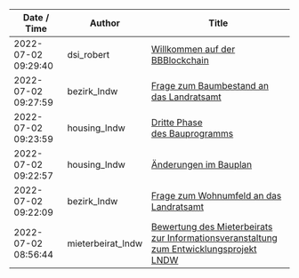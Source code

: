 | Date / Time | Author | Title |
|-------------|--------|-------|
| 2022-07-02 09:29:40 | dsi_robert | [Willkommen auf der BBBlockchain](./LNDW/Post%202022-07-02Z09:29:40%20by%20dsi_robert.md) |
| 2022-07-02 09:27:59 | bezirk_lndw | [Frage zum Baumbestand an das Landratsamt](./LNDW/Post%202022-07-02Z09:27:59%20by%20bezirk_lndw.md) |
| 2022-07-02 09:23:59 | housing_lndw | [Dritte Phase des Bauprogramms](./LNDW/Post%202022-07-02Z09:23:59%20by%20housing_lndw.md) |
| 2022-07-02 09:22:57 | housing_lndw | [Änderungen im Bauplan](./LNDW/Post%202022-07-02Z09:22:57%20by%20housing_lndw.md) |
| 2022-07-02 09:22:09 | bezirk_lndw | [Frage zum Wohnumfeld an das Landratsamt](./LNDW/Post%202022-07-02Z09:22:09%20by%20bezirk_lndw.md) |
| 2022-07-02 08:56:44 | mieterbeirat_lndw | [Bewertung des Mieterbeirats zur Informationsveranstaltung zum Entwicklungsprojekt LNDW](./LNDW/Post%202022-07-02Z08:56:44%20by%20mieterbeirat_lndw.md) |